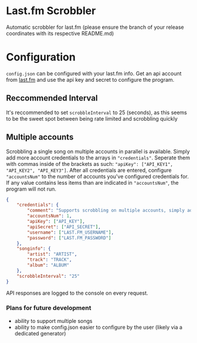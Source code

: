# Last.fm Scrobbler
Automatic scrobbler for last.fm
(please ensure the branch of your release coordinates with its respective README.md)
# Configuration
`config.json` can be configured with your last.fm info. Get an api account from [last.fm](https://www.last.fm/api/account/create) and use the api key and secret to configure the program.

## Reccommended Interval
It's reccommended to set `scrobbleInterval` to 25 (seconds), as this seems to be the sweet spot between being rate limited and scrobbling quickly

## Multiple accounts
Scrobbling a single song on multiple accounts in parallel is available. Simply add more account credentials to the arrays in `"credentials"`. Seperate them with commas inside of the brackets as such: `"apiKey": ["API_KEY1", "API_KEY2", "API_KEY3"]`. After all credentials are entered, configure `"accountsNum"` to the number of accounts you've configured credentials for. If any value contains less items than are indicated in `"accountsNum"`, the program will not run.

```json
{
	"credentials": {
		"comment": "Supports scrobbling on multiple accounts, simply add a comma between each option and set \"accountsNum\" to the number of accounts you'd like to scrobble on. For example: \"['APP_KEY 1', 'APP_KEY2']\"",
		"accountsNum": 1,
		"apiKey": ["API_KEY"],
		"apiSecret": ["API_SECRET"],
		"username": ["LAST.FM_USERNAME"],
		"password": ["LAST.FM_PASSWORD"]
	},
	"songinfo": {
		"artist": "ARTIST",
		"track": "TRACK",
		"album": "ALBUM"
	},
	"scrobbleInterval": "25"
}
```
API responses are logged to the console on every request.

### Plans for future development
* ability to support multiple songs
* ability to make config.json easier to configure by the user (likely via a dedicated generator) 